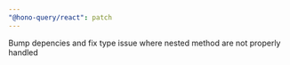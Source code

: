 ```yaml
---
"@hono-query/react": patch
---
```


Bump depencies and fix type issue where nested method are not properly handled
